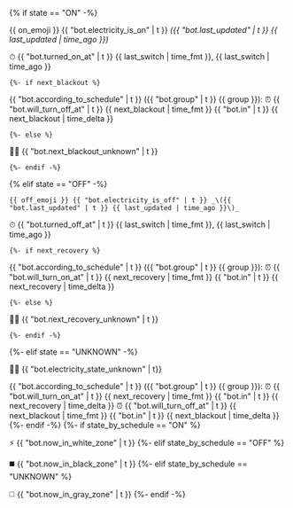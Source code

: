 {% if state == "ON" -%}

{{ on_emoji }} {{ "bot.electricity_is_on" | t }} _\({{ "bot.last_updated" | t }} {{ last_updated | time_ago }}\)_

⏱ {{ "bot.turned_on_at" | t }} {{ last_switch | time_fmt }}, {{ last_switch | time_ago }}

    {%- if next_blackout %}


{{ "bot.according_to_schedule" | t }} \({{ "bot.group" | t }} {{ group }}\):
⏰ {{ "bot.will_turn_off_at" | t }} {{ next_blackout | time_fmt }} {{ "bot.in" | t }} {{ next_blackout | time_delta }}

    {%- else %}

🤷‍♂️ {{ "bot.next_blackout_unknown" | t }}

    {%- endif -%}

{% elif state == "OFF" -%}

    {{ off_emoji }} {{ "bot.electricity_is_off" | t }} _\({{ "bot.last_updated" | t }} {{ last_updated | time_ago }}\)_

⏱ {{ "bot.turned_off_at" | t }} {{ last_switch | time_fmt }}, {{ last_switch | time_ago }}

    {%- if next_recovery %}


{{ "bot.according_to_schedule" | t }} \({{ "bot.group" | t }} {{ group }}\):
⏰ {{ "bot.will_turn_on_at" | t }} {{ next_recovery | time_fmt }} {{ "bot.in" | t }} {{ next_recovery | time_delta }}

    {%- else %}

🤷‍♂️ {{ "bot.next_recovery_unknown" | t }}

    {%- endif -%}
{%- elif state == "UNKNOWN" -%}

🤷‍♂️ {{ "bot.electricity_state_unknown" | t}}

{{ "bot.according_to_schedule" | t }} \({{ "bot.group" | t }} {{ group }}\):
⏰ {{ "bot.will_turn_on_at" | t }} {{ next_recovery | time_fmt }} {{ "bot.in" | t }} {{ next_recovery | time_delta }}
⏰ {{ "bot.will_turn_off_at" | t }} {{ next_blackout | time_fmt }} {{ "bot.in" | t }} {{ next_blackout | time_delta }}
{%- endif -%}
{%- if state_by_schedule == "ON" %}


⚡️ {{ "bot.now_in_white_zone" | t }}
{%- elif state_by_schedule == "OFF" %}


◼️ {{ "bot.now_in_black_zone" | t }}
{%- elif state_by_schedule == "UNKNOWN" %}


◻️ {{ "bot.now_in_gray_zone" | t }}
{%- endif -%}